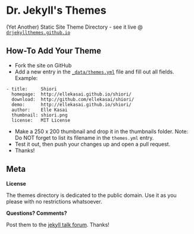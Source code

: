 # Dr. Jekyll's Themes

(Yet Another) Static Site Theme Directory - see it live @ [`drjekyllthemes.github.io`](http://drjekyllthemes.github.io)


## How-To Add Your Theme

* Fork the site on GitHub
* Add a new entry in the [`_data/themes.yml`](https://github.com/drjekyllthemes/drjekyllthemes.github.io/blob/master/_data/themes.yml) file and fill out all fields.
  Example:

~~~
- title:     Shiori
  homepage:  http://ellekasai.github.io/shiori/
  download:  http://github.com/ellekasai/shiori/
  demo:      http://ellekasai.github.io/shiori/
  author:    Elle Kasai
  thumbnail: shiori.png
  license:   MIT License
~~~

* Make a 250 x 200 thumbnail and drop it in the thumbnails folder.
  Note: Do NOT forget to list its filename in the `themes.yml` entry.
* Test it out, then push your changes up and open a pull request.
* Thanks!



## Meta

**License**

The themes directory is dedicated to the public domain.
Use it as you please with no restrictions whatsoever.

**Questions? Comments?**

Post them to the [jekyll talk forum](https://talk.jekyllrb.com). Thanks!

